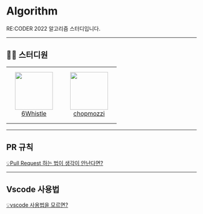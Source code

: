 # Algorithm
RE:CODER 2022 알고리즘 스터디입니다.

---
## 🧑‍💻 스터디원
<table>
    <tr height="150px">
        <td align="center" width="130px">
            <a href="https://github.com/6Whistle"><img height="100px" width="100px" src="https://avatars.githubusercontent.com/u/78692304?v=4"/></a>
            <br/>
            <a href="https://github.com/6Whistle">6Whistle</a>
        </td>
        <td align="center" width="130px">
            <a href="https://github.com/chopmozzi"><img height="100px" width="100px" src="https://avatars.githubusercontent.com/u/44396392?v=4"/></a>
            <br/>
            <a href="https://github.com/chopmozzi">chopmozzi</a>
        </td>
    </tr>
</table>

---
## PR 규칙
[💡Pull Request 하는 법이 생각이 안난다면?](https://solstice-hotel-6b8.notion.site/0d791f83057b4c20b26f9663019fcbad)

---
## Vscode 사용법

[💡vscode 사용법을 모르면?](https://solstice-hotel-6b8.notion.site/VSCODE-28fad54926c24e44b1b06615d071f36a)
